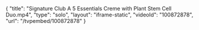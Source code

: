 {
    "title": "Signature Club A 5 Essentials Creme with Plant Stem Cell Duo.mp4",
    "type": "solo",
    "layout": "iframe-static",
    "videoId": "100872878",
    "url": "\/tvpembed\/100872878"
}